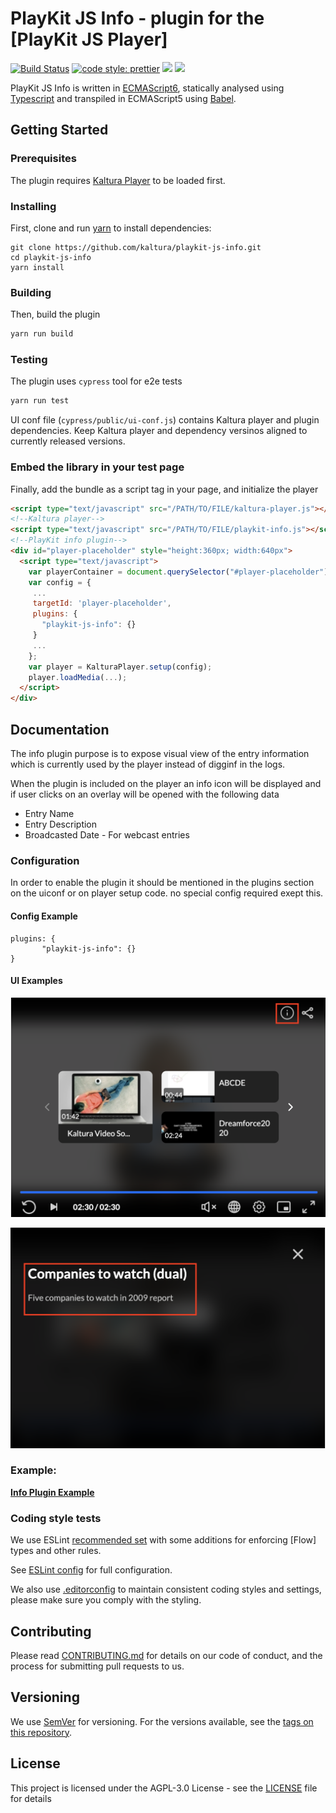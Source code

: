 # PlayKit JS Info - plugin for the [PlayKit JS Player]

[![Build Status](https://github.com/kaltura/playkit-js-info/actions/workflows/run_canary_full_flow.yaml/badge.svg)](https://github.com/kaltura/playkit-js-info/actions/workflows/run_canary_full_flow.yaml)
[![code style: prettier](https://img.shields.io/badge/code_style-prettier-ff69b4.svg?style=flat-square)](https://github.com/prettier/prettier)
[![](https://img.shields.io/npm/v/@playkit-js/info/latest.svg)](https://www.npmjs.com/package/@playkit-js/info)
[![](https://img.shields.io/npm/v/@playkit-js/info/canary.svg)](https://www.npmjs.com/package/@playkit-js/info/v/canary)

PlayKit JS Info is written in [ECMAScript6], statically analysed using [Typescript] and transpiled in ECMAScript5 using [Babel].

[typescript]: https://www.typescriptlang.org/
[ecmascript6]: https://github.com/ericdouglas/ES6-Learning#articles--tutorials
[babel]: https://babeljs.io

## Getting Started

### Prerequisites

The plugin requires [Kaltura Player] to be loaded first.

[kaltura player]: https://github.com/kaltura/kaltura-player-js

### Installing

First, clone and run [yarn] to install dependencies:

[yarn]: https://yarnpkg.com/lang/en/

```
git clone https://github.com/kaltura/playkit-js-info.git
cd playkit-js-info
yarn install
```

### Building

Then, build the plugin

```javascript
yarn run build
```

### Testing

The plugin uses `cypress` tool for e2e tests

```javascript
yarn run test
```

UI conf file (`cypress/public/ui-conf.js`) contains Kaltura player and plugin dependencies.
Keep Kaltura player and dependency versinos aligned to currently released versions.

### Embed the library in your test page

Finally, add the bundle as a script tag in your page, and initialize the player

```html
<script type="text/javascript" src="/PATH/TO/FILE/kaltura-player.js"></script>
<!--Kaltura player-->
<script type="text/javascript" src="/PATH/TO/FILE/playkit-info.js"></script>
<!--PlayKit info plugin-->
<div id="player-placeholder" style="height:360px; width:640px">
  <script type="text/javascript">
    var playerContainer = document.querySelector("#player-placeholder");
    var config = {
     ...
     targetId: 'player-placeholder',
     plugins: {
       "playkit-js-info": {}
     }
     ...
    };
    var player = KalturaPlayer.setup(config);
    player.loadMedia(...);
  </script>
</div>
```

## Documentation

The info plugin purpose is to expose visual view of the entry information which is currently used by the player instead of digginf in the logs.

When the plugin is included on the player an info icon will be displayed and if user clicks on an overlay will be opened with the following data 
 
 * Entry Name
 * Entry Description          
 * Broadcasted Date - For webcast entries


### Configuration


In order to enable the plugin it should be mentioned in the plugins section on the uiconf or on player setup code. no special config required exept this.

#### Config Example

```
plugins: {
       "playkit-js-info": {}
}
```

#### UI Examples

![example](./images/infoIcon.png)

![example](./images/infoScreen.png)


### Example:

**[Info Plugin Example](https://codepen.io/giladna/pen/wvXBwwP)**


### Coding style tests

We use ESLint [recommended set](http://eslint.org/docs/rules/) with some additions for enforcing [Flow] types and other rules.

See [ESLint config](.eslintrc.json) for full configuration.

We also use [.editorconfig](.editorconfig) to maintain consistent coding styles and settings, please make sure you comply with the styling.

## Contributing

Please read [CONTRIBUTING.md](https://gist.github.com/PurpleBooth/b24679402957c63ec426) for details on our code of conduct, and the process for submitting pull requests to us.

## Versioning

We use [SemVer](http://semver.org/) for versioning. For the versions available, see the [tags on this repository](https://github.com/kaltura/playkit-js-info/tags).

## License

This project is licensed under the AGPL-3.0 License - see the [LICENSE](LICENSE) file for details
